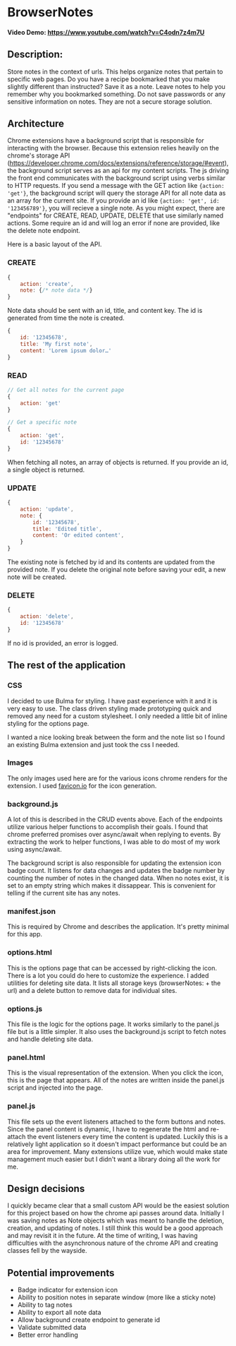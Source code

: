 # BrowserNotes

#### Video Demo: https://www.youtube.com/watch?v=C4odn7z4m7U

## Description:

Store notes in the context of urls. This helps organize notes that pertain to specific web pages. Do you have a recipe bookmarked that you make slightly different than instructed? Save it as a note. Leave notes to help you remember why you bookmarked something. Do not save passwords or any sensitive information on notes. They are not a secure storage solution.

## Architecture

Chrome extensions have a background script that is responsible for interacting with the browser. Because this extension relies heavily on the chrome's storage API (https://developer.chrome.com/docs/extensions/reference/storage/#event), the background script serves as an api for my content scripts. The js driving the front end communicates with the background script using verbs similar to HTTP requests. If you send a message with the GET action like `{action: 'get'}`, the background script will query the storage API for all note data as an array for the current site. If you provide an id like `{action: 'get', id: '123456789'}`, you will recieve a single note. As you might expect, there are "endpoints" for CREATE, READ, UPDATE, DELETE that use similarly named actions. Some require an id and will log an error if none are provided, like the delete note endpoint.

Here is a basic layout of the API.

### CREATE

```js
{
    action: 'create',
    note: {/* note data */}
}
```

Note data should be sent with an id, title, and content key. The id is generated from time the note is created.

```js
{
    id: '12345678',
    title: 'My first note',
    content: 'Lorem ipsum dolor…'
}
```

### READ

```js
// Get all notes for the current page
{
    action: 'get'
}

// Get a specific note
{
    action: 'get',
    id: '12345678'
}
```

When fetching all notes, an array of objects is returned. If you provide an id, a single object is returned.

### UPDATE

```js
{
    action: 'update',
    note: {
        id: '12345678',
        title: 'Edited title',
        content: 'Or edited content',
    }
}
```

The existing note is fetched by id and its contents are updated from the provided note. If you delete the original note before saving your edit, a new note will be created.

### DELETE

```js
{
    action: 'delete',
    id: '12345678'
}
```

If no id is provided, an error is logged.

## The rest of the application

### CSS

I decided to use Bulma for styling. I have past experience with it and it is very easy to use. The class driven styling made prototyping quick and removed any need for a custom stylesheet. I only needed a little bit of inline styling for the options page.

I wanted a nice looking break between the form and the note list so I found an existing Bulma extension and just took the css I needed.

### Images

The only images used here are for the various icons chrome renders for the extension. I used [favicon.io](https://favicon.io/) for the icon generation.

### background.js

A lot of this is described in the CRUD events above. Each of the endpoints utilize various helper functions to accomplish their goals. I found that chrome preferred promises over async/await when replying to events. By extracting the work to helper functions, I was able to do most of my work using async/await.

The background script is also responsible for updating the extension icon badge count. It listens for data changes and updates the badge number by counting the number of notes in the changed data. When no notes exist, it is set to an empty string which makes it dissappear. This is convenient for telling if the current site has any notes.

### manifest.json

This is required by Chrome and describes the application. It's pretty minimal for this app.

### options.html

This is the options page that can be accessed by right-clicking the icon. There is a lot you could do here to customize the experience. I added utilities for deleting site data. It lists all storage keys (browserNotes: + the url) and a delete button to remove data for individual sites.

### options.js

This file is the logic for the options page. It works similarly to the panel.js file but is a little simpler. It also uses the background.js script to fetch notes and handle deleting site data.

### panel.html

This is the visual representation of the extension. When you click the icon, this is the page that appears. All of the notes are written inside the panel.js script and injected into the page.

### panel.js

This file sets up the event listeners attached to the form buttons and notes. Since the panel content is dynamic, I have to regenerate the html and re-attach the event listeners every time the content is updated. Luckily this is a relatively light application so it doesn't impact performance but could be an area for improvement. Many extensions utilize vue, which would make state management much easier but I didn't want a library doing all the work for me.

## Design decisions

I quickly became clear that a small custom API would be the easiest solution for this project based on how the chrome api passes around data. Initially I was saving notes as Note objects which was meant to handle the deletion, creation, and updating of notes. I still think this would be a good approach and may revisit it in the future. At the time of writing, I was having difficulties with the asynchronous nature of the chrome API and creating classes fell by the wayside.

## Potential improvements

- Badge indicator for extension icon
- Ability to position notes in separate window (more like a sticky note)
- Ability to tag notes
- Ability to export all note data
- Allow background create endpoint to generate id
- Validate submitted data
- Better error handling

